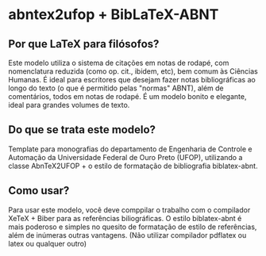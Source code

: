 # abntex2ufop + BibLaTeX-ABNT
## Por que LaTeX para filósofos?
Este modelo utiliza o sistema de citações em notas de rodapé, com nomenclatura reduzida (como op. cit., ibidem, etc), bem comum às Ciências Humanas. É ideal para escritores que desejam fazer notas bibliográficas ao longo do texto (o que é permitido pelas "normas" ABNT), além de comentários, todos em notas de rodapé. É um modelo bonito e elegante, ideal para grandes volumes de texto.
## Do que se trata este modelo?
Template para monografias do departamento de Engenharia de Controle e Automação da Universidade Federal de Ouro Preto (UFOP), utilizando a classe AbnTeX2UFOP + o estilo de formatação de bibliografia biblatex-abnt.
## Como usar?
Para usar este modelo, você deve comppilar o trabalho com o compilador XeTeX + Biber para as referências biliográficas. O estilo biblatex-abnt é mais poderoso e simples no quesito de formatação de estilo de referências, além de inúmeras outras vantagens. (Não utilizar compilador pdflatex ou latex ou qualquer outro)

